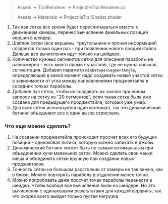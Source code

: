 > Assets -> TrailRenderer -> ProjectileTrailRenderer.cs

> Assets -> Materials -> ProjectileTrailShader.shader

1) Так как сетка все время будет пересчитываться вместе с движением камеры, перенес вычисление финальных позиций вершин в шейдер.
2) Шаблон сетки (все вершины, треугольники и прочая информация) создается только один раз - при появлении нового проджектайла. Дальше все вычисления идут только на шейдере.
3) Количество нужных сегментов сетки для описания параболы не равномерно - есть много прямых участков, где не нужна сильная сегментация. Добавил параметр `minBetweenSegmentAngle`, определяющий в какой момент надо создавать новый участой сетки в зависимости от угла между направлениями проджектайла в соседних точках параболы.
4) Добавил пул сеток, чтобы не создавать их заново при новом запросе на сетку из "20 сегментов", если такая сетка была уже создана для предыдущего проджектайла, который уже умер.
6) Для всех сеток используется один материал, так что динамический батчинг объединяет все в один вызов отрисовки.

### Что еще можно сделать?

1) На создании проджектайла происходит просчет всех его будущих позиций – одинаковая  логика, которую можно запихать в джобы.
2) Динамический батчинг может быть не самым оптимальным при объединении кучи маленьких  сеток. Можно сделать свои чанки меша и объединять сетки вручную при создании новых проджекталов.
3) Точность сетки на большом расстоянии от камеры не так важна, как в близи. Можно повторять параболу в отдалении менее точно. 
4) Можно попробовать даже просчет точек параболы перенести в шейдер. Чтобы вообще все вычисления были на шейдере. Но это вычисления с одинаковыми результатами для каждой вершины, так что скорее всего выйдет только пустая нагрузка


